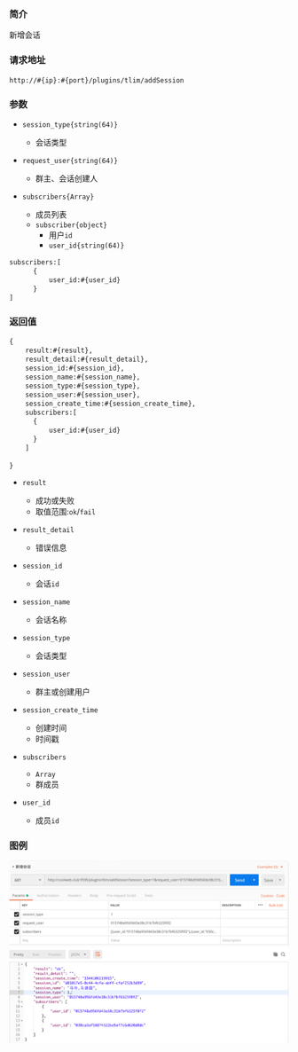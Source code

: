 ### 简介

新增会话

### 请求地址
```
http://#{ip}:#{port}/plugins/tlim/addSession
```

### 参数

- `session_type{string(64)}`
    - 会话类型

- `request_user{string(64)}`
    - 群主、会话创建人

- `subscribers{Array}`
    - 成员列表
    - `subscriber{object}`
      - 用户`id`
      - `user_id{string(64)}`

```
subscribers:[
      {
          user_id:#{user_id}
      }
]
```

### 返回值
```
{
    result:#{result},
    result_detail:#{result_detail},
    session_id:#{session_id},
    session_name:#{session_name},
    session_type:#{session_type},
    session_user:#{session_user},
    session_create_time:#{session_create_time},
    subscribers:[
      {
          user_id:#{user_id}
      }
    ]

}
```

- `result`
    - 成功或失败
    - 取值范围:`ok`/`fail`

- `result_detail`
    - 错误信息

- `session_id`
    - 会话`id`
- `session_name`
    - 会话名称
- `session_type`
    - 会话类型
- `session_user`
    - 群主或创建用户
- `session_create_time`
    - 创建时间
    - 时间戳
- `subscribers`
    - `Array`
    - 群成员
- `user_id`
    - 成员`id`

### 图例

![Alt text][demo1]
![Alt text][demo2]

[demo1]:https://github.com/GepengCn/tlim/blob/dev/images/SESSION_CREATE_1.png?raw=true
[demo2]:https://github.com/GepengCn/tlim/blob/dev/images/SESSION_CREATE_2.png?raw=true
